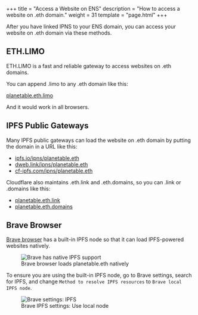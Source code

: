 +++
title = "Access a Website on ENS"
description = "How to access a website on .eth domain."
weight = 31
template = "page.html"
+++

After you have linked IPNS to your ENS domain, you can access your website on .eth domain via these methods.

## ETH.LIMO

ETH.LIMO is a fast and reliable gateway to access websites on .eth domains.

You can append .limo to any .eth domain like this:

<a href="https://planetable.eth.limo" target="_blank">planetable.eth.limo</a>

And it would work in all browsers.

## IPFS Public Gateways

Many IPFS public gateways can load the website on .eth domain by putting the domain in a URL like this:

* <a href="https://ipfs.io/ipns/planetable.eth" target="_blank">ipfs.io/ipns/planetable.eth</a>
* <a href="https://dweb.link/ipns/planetable.eth" target="_blank">dweb.link/ipns/planetable.eth</a>
* <a href="https://cf-ipfs.com/ipns/planetable.eth" target="_blank">cf-ipfs.com/ipns/planetable.eth</a>

Cloudflare also maintains .eth.link and .eth.domains, so you can .link or .domains like this:

* <a href="https://planetable.eth.link/" target="_blank">planetable.eth.link</a>
* <a href="https://planetable.eth.domains/" target="_blank">planetable.eth.domains</a>
 
## Brave Browser

<a href="https://brave.com/" target="_blank">Brave browser</a> has a built-in IPFS node so that it can load IPFS-powered websites natively.

<figure>
  <img src="../../assets/screenshots/brave-ipfs-native.png" alt="Brave has native IPFS support" class="screenshot" />
  <figcaption>Brave browser loads planetable.eth natively</figcaption>
</figure>

To ensure you are using the built-in IPFS node, go to Brave settings, search for IPFS, and change `Method to resolve IPFS resources` to `Brave local IPFS node`.

<figure>
  <img src="../../assets/screenshots/brave-settings-ipfs.png" alt="Brave settings: IPFS" class="screenshot" />
  <figcaption>Brave IPFS settings: Use local node</figcaption>
</figure>

